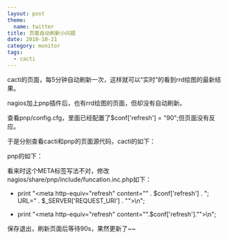 ```yaml
---
layout: post
theme:
  name: twitter
title: 页面自动刷新小问题
date: 2010-10-21
category: monitor
tags:
  - cacti
---
```


cacti的页面，每5分钟自动刷新一次，这样就可以“实时”的看到rrd绘图的最新结果。

nagios加上pnp插件后，也有rrd绘图的页面，但却没有自动刷新。

查看pnp/config.cfg，里面已经配置了$conf['refresh'] = "90";但页面没有反应。

于是分别查看cacti和pnp的页面源代码，cacti的如下：

<meta http-equiv=refresh content='300'>

pnp的如下：

<meta http-equiv="refresh" content="90; URL=***">

看来时这个META标签写法不对，修改nagios/share/pnp/include/funcation.inc.php如下：

- print "<meta http-equiv=\"refresh\" content=\"" . $conf['refresh'] . "; URL=" . $_SERVER['REQUEST_URI'] . "\">\n";

+ print "<meta http-equiv=\"refresh\" content=\"".$conf['refresh']."\">\n";

保存退出，刷新页面后等待90s，果然更新了~~
